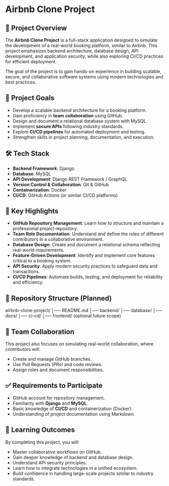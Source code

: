 # Airbnb Clone Project  

## 📌 Project Overview  
The **Airbnb Clone Project** is a full-stack application designed to simulate the development of a real-world booking platform, similar to Airbnb. This project emphasizes backend architecture, database design, API development, and application security, while also exploring CI/CD practices for efficient deployment.  

The goal of the project is to gain hands-on experience in building scalable, secure, and collaborative software systems using modern technologies and best practices.  

## 🎯 Project Goals  
- Develop a scalable backend architecture for a booking platform.  
- Gain proficiency in **team collaboration** using GitHub.  
- Design and document a relational database system with MySQL.  
- Implement **secure APIs** following industry standards.  
- Explore **CI/CD pipelines** for automated deployment and testing.  
- Strengthen skills in project planning, documentation, and execution.  

## 🛠 Tech Stack  
- **Backend Framework**: Django  
- **Database**: MySQL  
- **API Development**: Django REST Framework / GraphQL  
- **Version Control & Collaboration**: Git & GitHub  
- **Containerization**: Docker  
- **CI/CD**: GitHub Actions (or similar CI/CD platforms)  

## 🚀 Key Highlights  
- **GitHub Repository Management**: Learn how to structure and maintain a professional project repository.  
- **Team Role Documentation**: Understand and define the roles of different contributors in a collaborative environment.  
- **Database Design**: Create and document a relational schema reflecting real-world requirements.  
- **Feature-Driven Development**: Identify and implement core features critical to a booking system.  
- **API Security**: Apply modern security practices to safeguard data and transactions.  
- **CI/CD Pipelines**: Automate builds, testing, and deployment for reliability and efficiency.  

## 📂 Repository Structure (Planned)  
airbnb-clone-project/
│── README.md
│── backend/
│── database/
│── docs/
│── ci-cd/
│── frontend/ (optional future scope)

## 👥 Team Collaboration  
This project also focuses on simulating real-world collaboration, where contributors will:  
- Create and manage GitHub branches.  
- Use Pull Requests (PRs) and code reviews.  
- Assign roles and document responsibilities.  

## ✅ Requirements to Participate  
- GitHub account for repository management.  
- Familiarity with **Django** and **MySQL**.  
- Basic knowledge of **CI/CD** and containerization (Docker).  
- Understanding of project documentation using Markdown.  

## 📖 Learning Outcomes  
By completing this project, you will:  
- Master collaborative workflows on GitHub.  
- Gain deeper knowledge of backend and database design.  
- Understand API security principles.  
- Learn how to integrate technologies in a unified ecosystem.  
- Build confidence in handling large-scale projects similar to industry standards.  
